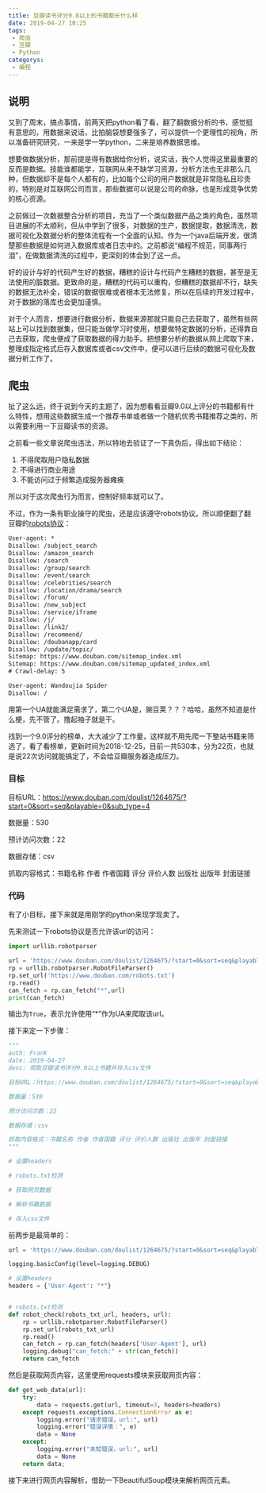 ```yaml
---
title: 豆瓣读书评分9.0以上的书籍都长什么样
date: 2019-04-27 10:25
tags: 
 - 爬虫
 - 豆瓣
 - Python
categorys:
 - 编程
---
```


## 说明

又到了周末，搞点事情，前两天把python看了看，翻了翻数据分析的书，感觉挺有意思的，用数据来说话，比拍脑袋想要强多了，可以提供一个更理性的视角，所以准备研究研究，一来是学一学python，二来是培养数据思维。

想要做数据分析，那前提是得有数据给你分析，说实话，我个人觉得这里最重要的反而是数据。技能谁都能学，互联网从来不缺学习资源，分析方法也无非那么几种，但数据却不是每个人都有的，比如每个公司的用户数据就是非常隐私且珍贵的，特别是对互联网公司而言，那些数据可以说是公司的命脉，也是形成竞争优势的核心资源。

之前做过一次数据整合分析的项目，充当了一个类似数据产品之类的角色，虽然项目进展的不太顺利，但从中学到了很多，对数据的生产，数据提取，数据清洗，数据可视化及数据分析的整体流程有一个全面的认知。作为一个java后端开发，很清楚那些数据是如何进入数据库或者日志中的。之前都说“编程不规范，同事两行泪”，在做数据清洗的过程中，更深刻的体会到了这一点。

好的设计与好的代码产生好的数据，糟糕的设计与代码产生糟糕的数据，甚至是无法使用的脏数据。更致命的是，糟糕的代码可以重构，但糟糕的数据却不行，缺失的数据无法补全，错误的数据很难或者根本无法修复。所以在后续的开发过程中，对于数据的落库也会更加谨慎。

对于个人而言，想要进行数据分析，数据来源那就只能自己去获取了，虽然有些网站上可以找到数据集，但只能当做学习时使用，想要做特定数据的分析，还得靠自己去获取，爬虫便成了获取数据的得力助手。把想要分析的数据从网上爬取下来，整理成指定格式后存入数据库或者csv文件中，便可以进行后续的数据可视化及数据分析工作了。

## 爬虫

扯了这么远，终于说到今天的主题了，因为想看看豆瓣9.0以上评分的书籍都有什么特性，想用这些数据生成一个推荐书单或者做一个随机优秀书籍推荐之类的，所以需要利用一下豆瓣读书的资源。

之前看一些文章说爬虫违法，所以特地去验证了一下真伪后，得出如下结论：

1. 不得爬取用户隐私数据
2. 不得进行商业用途
3. 不能访问过于频繁造成服务器瘫痪

所以对于这次爬虫行为而言，控制好频率就可以了。

不过，作为一条有职业操守的爬虫，还是应该遵守robots协议。所以顺便翻了翻豆瓣的[robots协议](https://www.douban.com/robots.txt)：

```xml
User-agent: *
Disallow: /subject_search
Disallow: /amazon_search
Disallow: /search
Disallow: /group/search
Disallow: /event/search
Disallow: /celebrities/search
Disallow: /location/drama/search
Disallow: /forum/
Disallow: /new_subject
Disallow: /service/iframe
Disallow: /j/
Disallow: /link2/
Disallow: /recommend/
Disallow: /doubanapp/card
Disallow: /update/topic/
Sitemap: https://www.douban.com/sitemap_index.xml
Sitemap: https://www.douban.com/sitemap_updated_index.xml
# Crawl-delay: 5

User-agent: Wandoujia Spider
Disallow: /
```

用第一个UA就能满足需求了，第二个UA是，豌豆荚？？？哈哈，虽然不知道是什么梗，先不管了。撸起袖子就是干。

找到一个9.0评分的榜单，大大减少了工作量，这样就不用先爬一下整站书籍来筛选了，看了看榜单，更新时间为2018-12-25，目前一共530本，分为22页，也就是说22次访问就能搞定了，不会给豆瓣服务器造成压力。

### 目标

目标URL：https://www.douban.com/doulist/1264675/?start=0&sort=seq&playable=0&sub_type=4

数据量：530

预计访问次数：22

数据存储：csv

抓取内容格式：书籍名称 作者 作者国籍 评分 评价人数 出版社 出版年 封面链接

### 代码

有了小目标，接下来就是用刚学的python来现学现卖了。

先来测试一下robots协议是否允许该url的访问：

```python
import urllib.robotparser

url = 'https://www.douban.com/doulist/1264675/?start=0&sort=seq&playable=0&sub_type=4'
rp = urllib.robotparser.RobotFileParser()
rp.set_url('https://www.douban.com/robots.txt')
rp.read()
can_fetch = rp.can_fetch("*",url)
print(can_fetch)
```

输出为`True`，表示允许使用“*”作为UA来爬取该url。

接下来定一下步骤：

```python
"""
auth: Frank
date: 2019-04-27
desc: 爬取豆瓣读书评分9.0以上书籍并存入csv文件

目标URL：https://www.douban.com/doulist/1264675/?start=0&sort=seq&playable=0&sub_type=4

数据量：530

预计访问次数：22

数据存储：csv

抓取内容格式：书籍名称 作者 作者国籍 评分 评价人数 出版社 出版年 封面链接
"""

# 设置headers

# robots.txt检测

# 获取网页数据

# 解析书籍数据

# 存入csv文件

```

前两步是最简单的：

```python
url = 'https://www.douban.com/doulist/1264675/?start=0&sort=seq&playable=0&sub_type=4'

logging.basicConfig(level=logging.DEBUG)

# 设置headers
headers = {'User-Agent': "*"}


# robots.txt检测
def robot_check(robots_txt_url, headers, url):
    rp = urllib.robotparser.RobotFileParser()
    rp.set_url(robots_txt_url)
    rp.read()
    can_fetch = rp.can_fetch(headers['User-Agent'], url)
    logging.debug("can_fetch:" + str(can_fetch))
    return can_fetch
```

然后是获取网页内容，这里使用requests模块来获取网页内容：

```python
def get_web_data(url):
    try:
        data = requests.get(url, timeout=3, headers=headers)
    except requests.exceptions.ConnectionError as e:
        logging.error("请求错误，url:", url)
        logging.error("错误详情：", e)
        data = None
    except:
        logging.error("未知错误，url:", url)
        data = None
    return data;
```

接下来进行网页内容解析，借助一下BeautifulSoup模块来解析网页元素。

```python

```